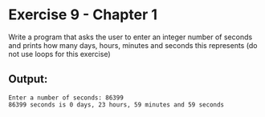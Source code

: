 # Exercise 9 - Chapter 1
Write a program that asks the user to enter an integer number of seconds and prints how many days, hours, minutes and seconds this represents (do not use loops for this exercise)

## Output:
```
Enter a number of seconds: 86399
86399 seconds is 0 days, 23 hours, 59 minutes and 59 seconds
```